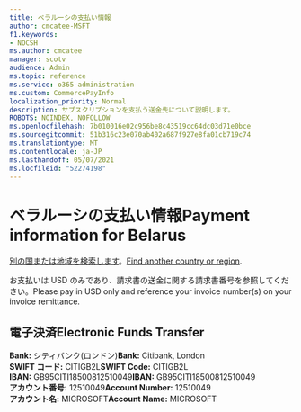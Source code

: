 ```yaml
---
title: ベラルーシの支払い情報
author: cmcatee-MSFT
f1.keywords:
- NOCSH
ms.author: cmcatee
manager: scotv
audience: Admin
ms.topic: reference
ms.service: o365-administration
ms.custom: CommercePayInfo
localization_priority: Normal
description: サブスクリプションを支払う送金先について説明します。
ROBOTS: NOINDEX, NOFOLLOW
ms.openlocfilehash: 7b010016e02c956be8c43519cc64dc03d71e0bce
ms.sourcegitcommit: 51b316c23e070ab402a687f927e8fa01cb719c74
ms.translationtype: MT
ms.contentlocale: ja-JP
ms.lasthandoff: 05/07/2021
ms.locfileid: "52274198"
---
```

# <a name="payment-information-for-belarus"></a><span data-ttu-id="7e4b9-103">ベラルーシの支払い情報</span><span class="sxs-lookup"><span data-stu-id="7e4b9-103">Payment information for Belarus</span></span>

<span data-ttu-id="7e4b9-104">[別の国または地域を検索します](../billing-and-payments/pay-for-your-subscription.md)。</span><span class="sxs-lookup"><span data-stu-id="7e4b9-104">[Find another country or region](../billing-and-payments/pay-for-your-subscription.md).</span></span>

<span data-ttu-id="7e4b9-105">お支払いは USD のみであり、請求書の送金に関する請求書番号を参照してください。</span><span class="sxs-lookup"><span data-stu-id="7e4b9-105">Please pay in USD only and reference your invoice number(s) on your invoice remittance.</span></span>

## <a name="electronic-funds-transfer"></a><span data-ttu-id="7e4b9-106">電子決済</span><span class="sxs-lookup"><span data-stu-id="7e4b9-106">Electronic Funds Transfer</span></span>

<span data-ttu-id="7e4b9-107">**Bank:** シティバンク(ロンドン)</span><span class="sxs-lookup"><span data-stu-id="7e4b9-107">**Bank:** Citibank, London</span></span>  
<span data-ttu-id="7e4b9-108">**SWIFT コード:** CITIGB2L</span><span class="sxs-lookup"><span data-stu-id="7e4b9-108">**SWIFT Code:** CITIGB2L</span></span>  
<span data-ttu-id="7e4b9-109">**IBAN:** GB95CITI18500812510049</span><span class="sxs-lookup"><span data-stu-id="7e4b9-109">**IBAN:** GB95CITI18500812510049</span></span>  
<span data-ttu-id="7e4b9-110">**アカウント番号:** 12510049</span><span class="sxs-lookup"><span data-stu-id="7e4b9-110">**Account Number:** 12510049</span></span>  
<span data-ttu-id="7e4b9-111">**アカウント名:** MICROSOFT</span><span class="sxs-lookup"><span data-stu-id="7e4b9-111">**Account Name:** MICROSOFT</span></span>  